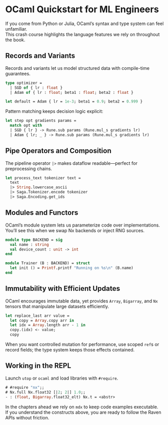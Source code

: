 # OCaml Quickstart for ML Engineers

If you come from Python or Julia, OCaml’s syntax and type system can feel unfamiliar.  
This crash course highlights the language features we rely on throughout the book.

## Records and Variants

Records and variants let us model structured data with compile-time guarantees.

```ocaml
type optimizer =
  | SGD of { lr : float }
  | Adam of { lr : float; beta1 : float; beta2 : float }

let default = Adam { lr = 1e-3; beta1 = 0.9; beta2 = 0.999 }
```

Pattern matching keeps decision logic explicit:

```ocaml
let step opt gradients params =
  match opt with
  | SGD { lr } -> Rune.sub params (Rune.mul_s gradients lr)
  | Adam { lr; _ } -> Rune.sub params (Rune.mul_s gradients lr)
```

## Pipe Operators and Composition

The pipeline operator `|>` makes dataflow readable—perfect for preprocessing chains.

```ocaml
let process_text tokenizer text =
  text
  |> String.lowercase_ascii
  |> Saga.Tokenizer.encode tokenizer
  |> Saga.Encoding.get_ids
```

## Modules and Functors

OCaml’s module system lets us parameterize code over implementations.  
You’ll see this when we swap Nx backends or inject RNG sources.

```ocaml
module type BACKEND = sig
  val name : string
  val device_count : unit -> int
end

module Trainer (B : BACKEND) = struct
  let init () = Printf.printf "Running on %s\n" (B.name)
end
```

## Immutability with Efficient Updates

OCaml encourages immutable data, yet provides `Array`, `Bigarray`, and `Nx` tensors that manipulate large datasets efficiently.

```ocaml
let replace_last arr value =
  let copy = Array.copy arr in
  let idx = Array.length arr - 1 in
  copy.(idx) <- value;
  copy
```

When you want controlled mutation for performance, use scoped `ref`s or record fields; the type system keeps those effects contained.

## Working in the REPL

Launch `utop` or `ocaml` and load libraries with `#require`.

```ocaml
# #require "nx";;
# Nx.full Nx.float32 [|2; 2|] 1.0;;
- : (float, Bigarray.float32_elt) Nx.t = <abstr>
```

In the chapters ahead we rely on `mdx` to keep code examples executable.  
If you understand the constructs above, you are ready to follow the Raven APIs without friction.
